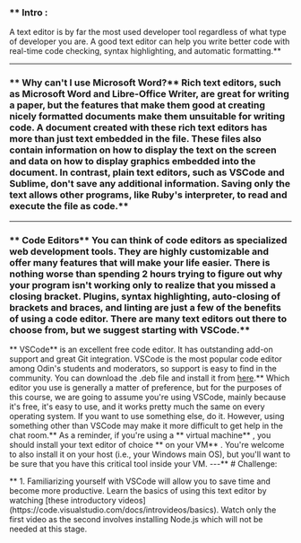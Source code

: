 ### ** Intro :
>
A text editor is by far the most used developer tool regardless of what type of developer you are. A good text editor can help you write better code with real-time code checking, syntax highlighting, and automatic formatting.** 

---


### ** Why can't I use Microsoft Word?** Rich text editors, such as Microsoft Word and Libre-Office Writer, are great for writing a paper, but the features that make them good at creating nicely formatted documents make them unsuitable for writing code. A document created with these rich text editors has more than just text embedded in the file. These files also contain information on how to display the text on the screen and data on how to display graphics embedded into the document. In contrast, plain text editors, such as VSCode and Sublime, don't save any additional information. Saving only the text allows other programs, like Ruby's interpreter, to read and execute the file as code.** 

---


### ** Code Editors** You can think of code editors as specialized web development tools. They are highly customizable and offer many features that will make your life easier. There is nothing worse than spending 2 hours trying to figure out why your program isn't working only to realize that you missed a closing bracket. Plugins, syntax highlighting, auto-closing of brackets and braces, and linting are just a few of the benefits of using a code editor. There are many text editors out there to choose from, but we suggest starting with VSCode.** 

** VSCode**  is an excellent free code editor. It has outstanding add-on support and great Git integration. VSCode is the most popular code editor among Odin's students and moderators, so support is easy to find in the community. You can download the .deb file and install it from [here](https://code.visualstudio.com/).** Which editor you use is generally a matter of preference, but for the purposes of this course, we are going to assume you're using VSCode, mainly because it's free, it's easy to use, and it works pretty much the same on every operating system. If you want to use something else, do it. However, using something other than VSCode may make it more difficult to get help in the chat room.** As a reminder, if you're using a ** virtual machine** , you should install your text editor of choice ** on your VM** . You're welcome to also install it on your host (i.e., your Windows main OS), but you'll want to be sure that you have this critical tool inside your VM.
---** # Challenge:
<div class="lesson-content__panel" markdown="1">**   1. Familiarizing yourself with VSCode will allow you to save time and become more productive. Learn the basics of using this text editor by watching [these introductory videos](https://code.visualstudio.com/docs/introvideos/basics). Watch only the first video as the second involves installing Node.js which will not be needed at this stage.
</div>
